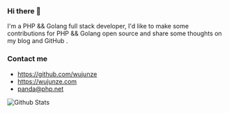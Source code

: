 ### Hi there 👋

<!--
**wujunze/wujunze** is a ✨ _special_ ✨ repository because its `README.md` (this file) appears on your GitHub profile.

Here are some ideas to get you started:

- 🔭 I’m currently working on ...
- 🌱 I’m currently learning ...
- 👯 I’m looking to collaborate on ...
- 🤔 I’m looking for help with ...
- 💬 Ask me about ...
- 📫 How to reach me: ...
- 😄 Pronouns: ...
- ⚡ Fun fact: ...
-->


I'm a PHP && Golang full stack developer, I'd like to make some contributions for  PHP && Golang open source and share some thoughts on my blog and GitHub .

### Contact me

- <https://github.com/wujunze>
- <https://wujunze.com>
- <panda@php.net>

![Github Stats](https://github-readme-stats.vercel.app/api?username=wujunze&show_icons=true&theme=dark&count_private=true)
